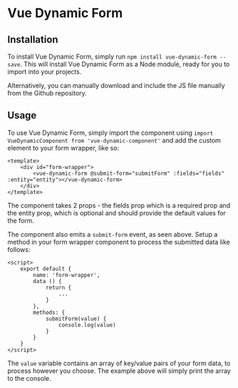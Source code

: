 # Vue Dynamic Form

## Installation

To install Vue Dynamic Form, simply run `npm install vue-dynamic-form --save`. This will install Vue Dynamic Form as a Node module, ready for you to import into your projects.

Alternatively, you can manually download and include the JS file manually from the Github repository.

## Usage

To use Vue Dynamic Form, simply import the component using `import VueDynamicComponent from 'vue-dynamic-component'` and add the custom element to your form wrapper, like so:

```
<template>
    <div id="form-wrapper">
        <vue-dynamic-form @submit-form="submitForm" :fields="fields" :entity="entity"></vue-dynamic-form>
    </div>
</template>
```

The component takes 2 props - the fields prop which is a required prop and the entity prop, which is optional and should provide the default values for the form. 

The component also emits a `submit-form` event, as seen above. Setup a method in your form wrapper component to process the submitted data like follows:

```
<script>
    export default {
        name: 'form-wrapper',
        data () {
            return {
                ...
            }
        },
        methods: {
            submitForm(value) {
                console.log(value)
            }
        }
    }
</script>
```

The `value` variable contains an array of key/value pairs of your form data, to process however you choose. The example above will simply print the array to the console.

